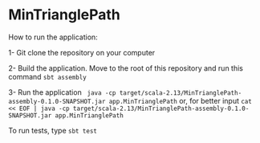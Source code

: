 # MinTrianglePath

How to run the application:

1- Git clone the repository on your computer

2- Build the application. Move to the root of this repository and run this command `sbt assembly`

3- Run the application ` java -cp target/scala-2.13/MinTrianglePath-assembly-0.1.0-SNAPSHOT.jar app.MinTrianglePath` or, for better input `cat << EOF | java -cp target/scala-2.13/MinTrianglePath-assembly-0.1.0-SNAPSHOT.jar app.MinTrianglePath`

To run tests, type `sbt test`